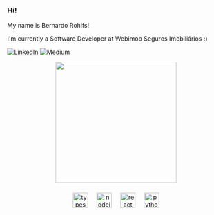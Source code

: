 ### Hi!
My name is Bernardo Rohlfs!

I'm currently a Software Developer at Webimob Seguros Imobiliários :)

[![LinkedIn](https://img.shields.io/badge/LinkedIn-%230077B5.svg?&style=flat-square&logo=linkedin&logoColor=white)](https://www.linkedin.com/in/bernardorohlfs)
[![Medium](https://img.shields.io/badge/medium-black?&style=flat-square&logo=medium&logoColor=white)](https://medium.com/@berohlfs)

<div align="center">
  <img width="280" src="https://i.pinimg.com/originals/a8/1b/bb/a81bbb0b28a222d9034650460ab6cce9.png"  />
</div>

###

<div align="center">
  <img src="https://cdn.jsdelivr.net/gh/devicons/devicon/icons/typescript/typescript-original.svg" width="35" alt="typescript logo"  />
  <img width="12" />
  <img src="https://cdn.jsdelivr.net/gh/devicons/devicon/icons/nodejs/nodejs-original.svg" width="35" alt="nodejs logo"  />
  <img width="12" />
  <img src="https://cdn.jsdelivr.net/gh/devicons/devicon/icons/react/react-original.svg" width="35" alt="react logo"  />
  <img width="12" />
  <img src="https://cdn.jsdelivr.net/gh/devicons/devicon/icons/python/python-original.svg" width="35" alt="python logo"  />
</div>
